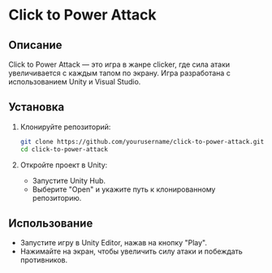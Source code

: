 # Click to Power Attack

## Описание
Click to Power Attack — это игра в жанре clicker, где сила атаки увеличивается с каждым тапом по экрану. Игра разработана с использованием Unity и Visual Studio.

## Установка
1. Клонируйте репозиторий:
    ```bash
    git clone https://github.com/yourusername/click-to-power-attack.git
    cd click-to-power-attack
    ```

2. Откройте проект в Unity:
    - Запустите Unity Hub.
    - Выберите "Open" и укажите путь к клонированному репозиторию.

## Использование
- Запустите игру в Unity Editor, нажав на кнопку "Play".
- Нажимайте на экран, чтобы увеличить силу атаки и побеждать противников.
